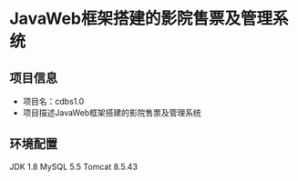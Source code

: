 # JavaWeb框架搭建的影院售票及管理系统

## 项目信息
- 项目名：cdbs1.0
- 项目描述JavaWeb框架搭建的影院售票及管理系统

## 环境配置
JDK 1.8
MySQL 5.5
Tomcat 8.5.43
